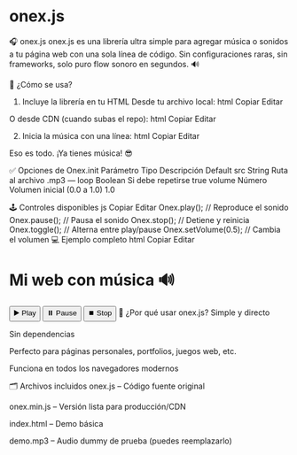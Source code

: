 # onex.js
🎧 onex.js
onex.js es una librería ultra simple para agregar música o sonidos a tu página web con una sola línea de código.
Sin configuraciones raras, sin frameworks, solo puro flow sonoro en segundos. 🔊

🚀 ¿Cómo se usa?
1. Incluye la librería en tu HTML
Desde tu archivo local:
html
Copiar
Editar
<script src="onex.js"></script>
O desde CDN (cuando subas el repo):
html
Copiar
Editar
<script src="https://cdn.jsdelivr.net/gh/nubladoxd/onex.js@latest/onex.min.js"></script>
2. Inicia la música con una línea:
html
Copiar
Editar
<script>
  Onex.init("cancion.mp3", { loop: true, volume: 0.7 });
</script>
Eso es todo. ¡Ya tienes música! 😎

✅ Opciones de Onex.init
Parámetro	Tipo	Descripción	Default
src	String	Ruta al archivo .mp3	—
loop	Boolean	Si debe repetirse	true
volume	Número	Volumen inicial (0.0 a 1.0)	1.0

🕹️ Controles disponibles
js
Copiar
Editar
Onex.play();       // Reproduce el sonido
Onex.pause();      // Pausa el sonido
Onex.stop();       // Detiene y reinicia
Onex.toggle();     // Alterna entre play/pause
Onex.setVolume(0.5); // Cambia el volumen
💻 Ejemplo completo
html
Copiar
Editar
<!DOCTYPE html>
<html>
<head>
  <title>Demo onex.js</title>
</head>
<body>
  <h1>Mi web con música 🔊</h1>
  <button onclick="Onex.play()">▶️ Play</button>
  <button onclick="Onex.pause()">⏸️ Pause</button>
  <button onclick="Onex.stop()">⏹️ Stop</button>

  <script src="onex.js"></script>
  <script>
    Onex.init("cancion.mp3", { loop: true, volume: 0.7 });
  </script>
</body>
</html>
🧠 ¿Por qué usar onex.js?
Simple y directo

Sin dependencias

Perfecto para páginas personales, portfolios, juegos web, etc.

Funciona en todos los navegadores modernos

🗂 Archivos incluidos
onex.js – Código fuente original

onex.min.js – Versión lista para producción/CDN

index.html – Demo básica

demo.mp3 – Audio dummy de prueba (puedes reemplazarlo)

